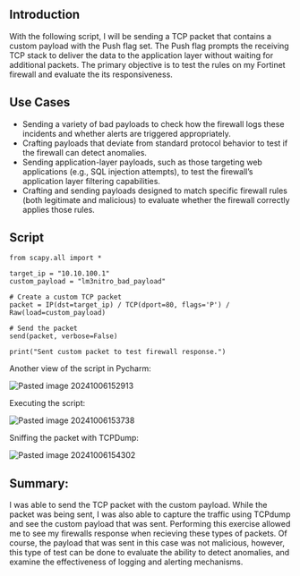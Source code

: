 ## Introduction

With the following script, I will be sending a TCP packet that contains a custom payload with the Push flag set. The Push flag prompts the receiving TCP stack to deliver the data to the application layer without waiting for additional packets. The primary objective is to test the rules on my Fortinet firewall and evaluate the its responsiveness. 

## Use Cases

+ Sending a variety of bad payloads to check how the firewall logs these incidents and whether alerts are triggered appropriately.
+ Crafting payloads that deviate from standard protocol behavior  to test if the firewall can detect anomalies.
+ Sending application-layer payloads, such as those targeting web applications (e.g., SQL injection attempts), to test the firewall’s application layer filtering capabilities.
+ Crafting and sending payloads designed to match specific firewall rules (both legitimate and malicious) to evaluate whether the firewall correctly applies those rules.

## Script

```
from scapy.all import *  
  
target_ip = "10.10.100.1"  
custom_payload = "lm3nitro_bad_payload"  
  
# Create a custom TCP packet  
packet = IP(dst=target_ip) / TCP(dport=80, flags='P') / Raw(load=custom_payload)  
  
# Send the packet  
send(packet, verbose=False)  
  
print("Sent custom packet to test firewall response.")
```

Another view of the script in Pycharm:

![Pasted image 20241006152913](https://github.com/user-attachments/assets/c8aed9b8-91fb-4543-91bc-013fc9b30d06)

Executing the script:

![Pasted image 20241006153738](https://github.com/user-attachments/assets/0eb834a9-e7ee-4ed2-b9a0-7526955ce8e2)

Sniffing the packet with TCPDump:

![Pasted image 20241006154302](https://github.com/user-attachments/assets/d3929b8b-ebff-47cd-b5b2-85b37895235f)

## Summary:

I was able to send the TCP packet with the custom payload. While the packet was being sent, I was also able to capture the traffic using TCPdump and see the custom payload that was sent. Performing this exercise allowed me to see my firewalls response when recieving these types of packets. Of course, the payload that was sent in this case was not malicious, however, this type of test can be done to evaluate the ability to detect anomalies, and examine the effectiveness of logging and alerting mechanisms.  

